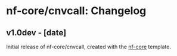 # nf-core/cnvcall: Changelog

## v1.0dev - [date]
Initial release of nf-core/cnvcall, created with the [nf-core](http://nf-co.re/) template.
